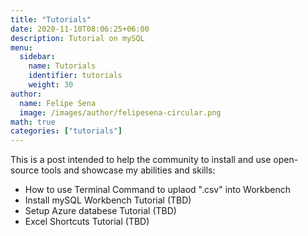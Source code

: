 ```yaml
---
title: "Tutorials"
date: 2020-11-10T08:06:25+06:00
description: Tutorial on mySQL
menu:
  sidebar:
    name: Tutorials
    identifier: tutorials
    weight: 30
author:
  name: Felipe Sena
  image: /images/author/felipesena-circular.png
math: true
categories: ["tutorials"]
---
```


This is a post intended to help the community to install and use open-source tools and showcase my abilities and skills:

- How to use Terminal Command to uplaod ".csv" into Workbench
- Install mySQL Workbench Tutorial (TBD)
- Setup Azure databese Tutorial (TBD)
- Excel Shortcuts Tutorial (TBD)
